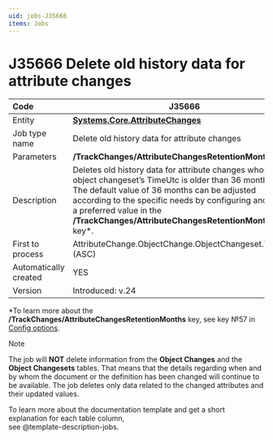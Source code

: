 ```yaml
---
uid: jobs-J35666
items: Jobs
---
```


# J35666 Delete old history data for attribute changes

| Code                  | J35666                                                       |
| :-------------------- | ------------------------------------------------------------ |
| Entity                | **[Systems.Core.AttributeChanges](xref:Systems.Core.AttributeChanges)** |
| Job type name         | Delete old history data for attribute changes                |
| Parameters            | **/TrackChanges/AttributeChangesRetentionMonths** key         |
| Description           | Deletes old history data for attribute changes whose object changeset’s TimeUtc is older than 36 months.<br> The default value of 36 months can be adjusted according to the specific needs by configuring and setting a preferred value in the **/TrackChanges/AttributeChangesRetentionMonths** key*. |
| First to process      | AttributeChange.ObjectChange.ObjectChangeset.TimeUtc (ASC)   |
| Automatically created | YES                                                          |
| Version               | Introduced: v.24                                             |

*To learn more about the **/TrackChanges/AttributeChangesRetentionMonths** key, see key №57 in [Config options](~/reference/config-options-reference.md).

> [!Note]
> 
> The job will **NOT** delete information from the **Object Changes** and the **Object Changesets** tables. That means that the details regarding when and by whom the document or the definition has been changed will continue to be available. The job deletes only data related to the changed attributes and their updated values.


To learn more about the documentation template and get a short explanation for each table column, <br> see @template-description-jobs.
